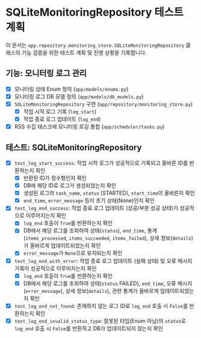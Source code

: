 # SQLiteMonitoringRepository 테스트 계획

이 문서는 `app.repository.monitoring_store.SQLiteMonitoringRepository` 클래스의 기능 검증을 위한 테스트 계획 및 진행 상황을 기록합니다.

## 기능: 모니터링 로그 관리

- [x] 모니터링 상태 Enum 정의 (`app/models/enums.py`)
- [x] 모니터링 로그 DB 모델 정의 (`app/models/db_models.py`)
- [x] `SQLiteMonitoringRepository` 구현 (`app/repository/monitoring_store.py`)
    - [x] 작업 시작 로그 기록 (`log_start`)
    - [x] 작업 종료 로그 업데이트 (`log_end`)
- [x] RSS 수집 태스크에 모니터링 로깅 통합 (`app/scheduler/tasks.py`)

## 테스트: SQLiteMonitoringRepository

- [x] `test_log_start_success`: 작업 시작 로그가 성공적으로 기록되고 올바른 ID를 반환하는지 확인
    - [x] 반환된 ID가 정수형인지 확인
    - [x] DB에 해당 ID로 로그가 생성되었는지 확인
    - [x] 생성된 로그의 `task_name`, `status` (STARTED), `start_time`이 올바른지 확인
    - [x] `end_time`, `error_message` 등이 초기 상태(None)인지 확인
- [x] `test_log_end_success`: 작업 종료 로그 업데이트 (성공/부분 성공 상태)가 성공적으로 이루어지는지 확인
    - [x] `log_end` 호출이 `True`를 반환하는지 확인
    - [x] DB에서 해당 로그를 조회하여 상태(`status`), `end_time`, 통계(`items_processed`, `items_succeeded`, `items_failed`), 상세 정보(`details`)가 올바르게 업데이트되었는지 확인
    - [x] `error_message`가 `None`으로 유지되는지 확인
- [x] `test_log_end_with_error`: 작업 종료 로그 업데이트 (실패 상태) 및 오류 메시지 기록이 성공적으로 이루어지는지 확인
    - [x] `log_end` 호출이 `True`를 반환하는지 확인
    - [x] DB에서 해당 로그를 조회하여 상태(`status` FAILED), `end_time`, 오류 메시지(`error_message`), 상세 정보(`details`), 관련 통계가 올바르게 업데이트되었는지 확인
- [x] `test_log_end_not_found`: 존재하지 않는 로그 ID로 `log_end` 호출 시 `False`를 반환하는지 확인
- [x] `test_log_end_invalid_status_type`: 잘못된 타입(Enum 아님)의 `status`로 `log_end` 호출 시 `False`를 반환하고 DB가 업데이트되지 않는지 확인 